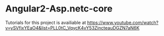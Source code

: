 # Angular2-Asp.netc-core

Tutorials for this project is availiable at https://www.youtube.com/watch?v=ySVfixYEaO4&list=PLL0tC_VqycK4vY53ZincteauDGZN7aN6K
